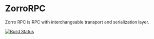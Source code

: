 ZorroRPC
========

Zorro RPC is RPC with interchangeable transport and serialization layer.

[![Build Status](https://travis-ci.org/wookieb/zorro-rpc.png?branch=master)](https://travis-ci.org/wookieb/zorro-rpc)

